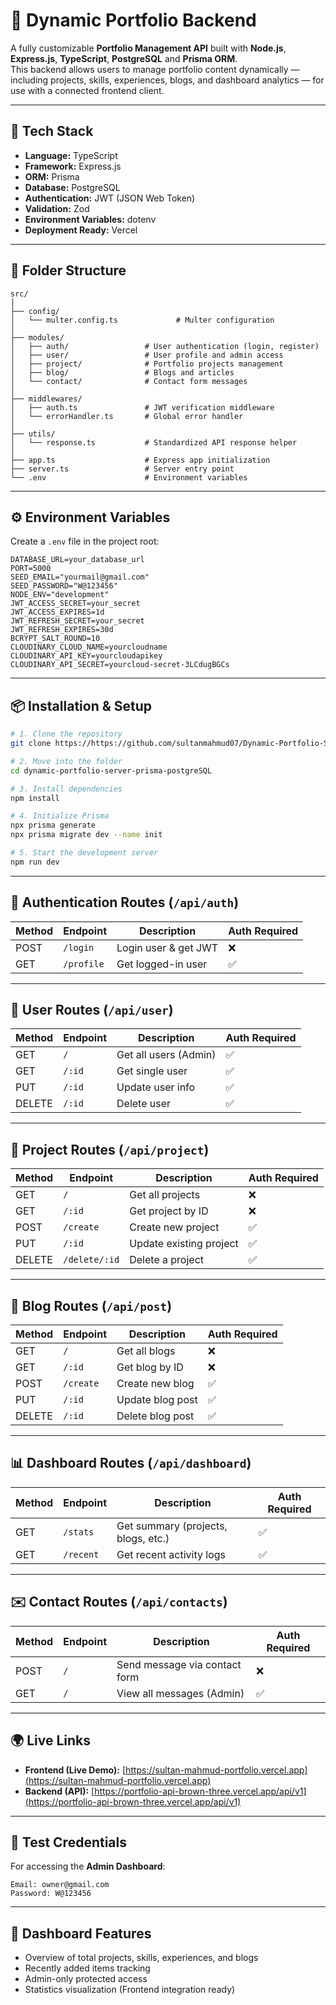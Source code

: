 # 🧠 Dynamic Portfolio Backend

A fully customizable **Portfolio Management API** built with **Node.js**, **Express.js**, **TypeScript**, **PostgreSQL** and **Prisma ORM**.  
This backend allows users to manage portfolio content dynamically — including projects, skills, experiences, blogs, and dashboard analytics — for use with a connected frontend client.

---

## 🚀 Tech Stack

- **Language:** TypeScript  
- **Framework:** Express.js  
- **ORM:** Prisma  
- **Database:** PostgreSQL  
- **Authentication:** JWT (JSON Web Token)  
- **Validation:** Zod  
- **Environment Variables:** dotenv  
- **Deployment Ready:**  Vercel  

---

## 📁 Folder Structure

```
src/
│
├── config/
│   └── multer.config.ts             # Multer configuration
│
├── modules/
│   ├── auth/                 # User authentication (login, register)
│   ├── user/                 # User profile and admin access
│   ├── project/              # Portfolio projects management
│   ├── blog/                 # Blogs and articles
│   └── contact/              # Contact form messages
│
├── middlewares/
│   ├── auth.ts               # JWT verification middleware
│   └── errorHandler.ts       # Global error handler
│
├── utils/
│   └── response.ts           # Standardized API response helper
│
├── app.ts                    # Express app initialization
├── server.ts                 # Server entry point
└── .env                      # Environment variables
```

---

## ⚙️ Environment Variables

Create a `.env` file in the project root:

```
DATABASE_URL=your_database_url
PORT=5000
SEED_EMAIL="yourmail@gmail.com"
SEED_PASSWORD="W@123456"
NODE_ENV="development"
JWT_ACCESS_SECRET=your_secret
JWT_ACCESS_EXPIRES=1d
JWT_REFRESH_SECRET=your_secret
JWT_REFRESH_EXPIRES=30d
BCRYPT_SALT_ROUND=10
CLOUDINARY_CLOUD_NAME=yourcloudname
CLOUDINARY_API_KEY=yourcloudapikey
CLOUDINARY_API_SECRET=yourcloud-secret-3LCdugBGCs
```

---

## 📦 Installation & Setup

```bash
# 1. Clone the repository
git clone https://https://github.com/sultanmahmud07/Dynamic-Portfolio-Server-Prisma-PostgreSQL.git

# 2. Move into the folder
cd dynamic-portfolio-server-prisma-postgreSQL

# 3. Install dependencies
npm install

# 4. Initialize Prisma
npx prisma generate
npx prisma migrate dev --name init

# 5. Start the development server
npm run dev
```

---

## 🔑 Authentication Routes (`/api/auth`)

| Method | Endpoint              | Description          | Auth Required |
|--------|-----------------------|----------------------|---------------|
| POST   | `/login`              | Login user & get JWT | ❌ |
| GET    | `/profile`            | Get logged-in user   | ✅ |

---

## 👤 User Routes (`/api/user`)

| Method | Endpoint      | Description          | Auth Required |
|--------|----------------|----------------------|---------------|
| GET    | `/`            | Get all users (Admin) | ✅ |
| GET    | `/:id`         | Get single user       | ✅ |
| PUT    | `/:id`         | Update user info      | ✅ |
| DELETE | `/:id`         | Delete user           | ✅ |

---

## 💼 Project Routes (`/api/project`)

| Method | Endpoint      | Description                | Auth Required |
|--------|----------------|----------------------------|---------------|
| GET    | `/`            | Get all projects           | ❌ |
| GET    | `/:id`         | Get project by ID          | ❌ |
| POST   | `/create`      | Create new project         | ✅ |
| PUT    | `/:id`         | Update existing project    | ✅ |
| DELETE | `/delete/:id`  | Delete a project           | ✅ |

---

<!-- ## 🕒 Experience Routes (`/api/experiences`)

| Method | Endpoint      | Description               | Auth Required |
|--------|----------------|---------------------------|---------------|
| GET    | `/`            | Get all experiences       | ❌ |
| POST   | `/`            | Add new experience        | ✅ |
| PUT    | `/:id`         | Update experience         | ✅ |
| DELETE | `/:id`         | Remove experience         | ✅ |

--- -->

## 📝 Blog Routes (`/api/post`)

| Method | Endpoint      | Description                | Auth Required |
|--------|----------------|----------------------------|---------------|
| GET    | `/`            | Get all blogs              | ❌ |
| GET    | `/:id`         | Get blog by ID             | ❌ |
| POST   | `/create`      | Create new blog            | ✅ |
| PUT    | `/:id`         | Update blog post           | ✅ |
| DELETE | `/:id`         | Delete blog post           | ✅ |

---

## 📊 Dashboard Routes (`/api/dashboard`)

| Method | Endpoint | Description                     | Auth Required |
|--------|-----------|----------------------------------|---------------|
| GET    | `/stats`  | Get summary (projects, blogs, etc.) | ✅ |
| GET    | `/recent` | Get recent activity logs            | ✅ |

---

## ✉️ Contact Routes (`/api/contacts`)

| Method | Endpoint      | Description                | Auth Required |
|--------|----------------|----------------------------|---------------|
| POST   | `/`            | Send message via contact form | ❌ |
| GET    | `/`            | View all messages (Admin)  | ✅ |

---

## 🌍 Live Links

- **Frontend (Live Demo):** [https://sultan-mahmud-portfolio.vercel.app](https://sultan-mahmud-portfolio.vercel.app)  
- **Backend (API):** [https://portfolio-api-brown-three.vercel.app/api/v1](https://portfolio-api-brown-three.vercel.app/api/v1)  

---

## 🧪 Test Credentials

For accessing the **Admin Dashboard**:

```
Email: owner@gmail.com
Password: W@123456
```

---

## 🧩 Dashboard Features

- Overview of total projects, skills, experiences, and blogs  
- Recently added items tracking  
- Admin-only protected access  
- Statistics visualization (Frontend integration ready)
